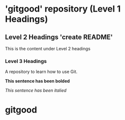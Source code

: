 # 'gitgood' repository (Level 1 Headings)


## Level 2 Headings 'create README'

This is the content under Level 2 headings

### Level 3 Headings ###

A repository to learn how to use Git.

**This sentence has been bolded**

*This sentence has been italied*


# gitgood
